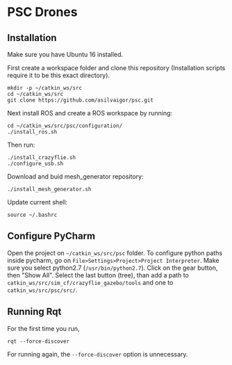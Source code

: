# PSC Drones

## Installation

Make sure you have Ubuntu 16 installed.

First create a workspace folder and clone this repository (Installation scripts require it to be this exact directory).
```
mkdir -p ~/catkin_ws/src
cd ~/catkin_ws/src
git clone https://github.com/asilvaigor/psc.git
```

Next install ROS and create a ROS workspace by running:
```
cd ~/catkin_ws/src/psc/configuration/
./install_ros.sh
```

Then run:
```
./install_crazyflie.sh
./configure_usb.sh
```

Download and buid mesh_generator repository:
```
./install_mesh_generator.sh
```

Update current shell:
```
source ~/.bashrc
```

## Configure PyCharm
Open the project on `~/catkin_ws/src/psc` folder.
To configure python paths inside pycharm, go on `File>Settings>Project>Project Interpreter`. Make sure you select python2.7 (`/usr/bin/python2.7`). Click on the gear button, then "Show All". Select the last button (tree), than add a path to `catkin_ws/src/sim_cf/crazyflie_gazebo/tools` and one to `catkin_ws/src/psc/src/`.

## Running Rqt
For the first time you run,
```
rqt --force-discover
```

For running again, the `--force-discover` option is unnecessary.
